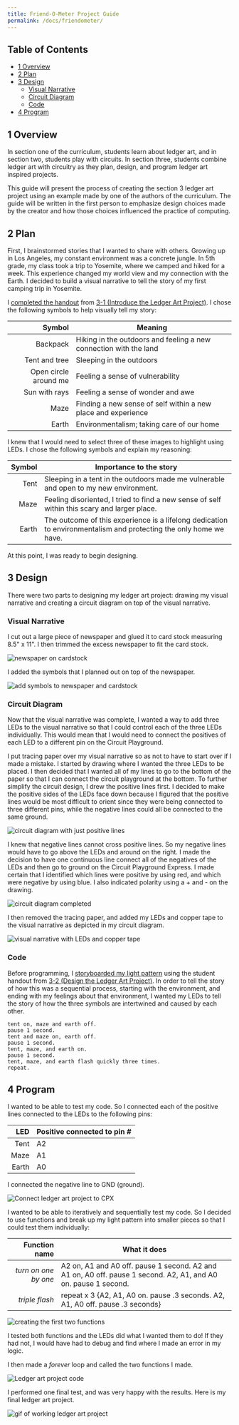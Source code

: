 ```yaml
---
title: Friend-O-Meter Project Guide
permalink: /docs/friendometer/
---
```


## Table of Contents
- [1 Overview](#overview)
- [2 Plan](#plan)
- [3 Design](#design)
  - [Visual Narrative](#visualnarrative)
  - [Circuit Diagram](#circuitdiagram)
  - [Code](#designcode)
- [4 Program](#program)

## 1 Overview <a name="overview"></a>
In section one of the curriculum, students learn about ledger art, and in section
two, students play with circuits. In section three, students combine ledger art
with circuitry as they plan, design, and program ledger art inspired projects.

This guide will present the process of creating the section 3 ledger art project
using an example made by one of the authors of the curriculum. The guide will be
written in the first person to emphasize design choices made by the creator and
how those choices influenced the practice of computing.

## 2 Plan <a name="plan"></a>
First, I brainstormed stories that I wanted to share with others. Growing up
in Los Angeles, my constant environment was a concrete jungle. In 5th grade, my
class took a trip to Yosemite, where we camped and hiked for a week. This experience
changed my world view and my connection with the Earth. I decided to build a
visual narrative to tell the story of my first camping trip in Yosemite.

I [completed the handout](../guides/guide-resources/lap-3-1_telling-stories-with-symbols.pdf)
from [3-1 (Introduce the Ledger Art Project)](../3-1). I chose the following
symbols to help visually tell my story:

| Symbol | Meaning |
| -----: | ------- |
| Backpack | Hiking in the outdoors and feeling a new connection with the land |
| Tent and tree | Sleeping in the outdoors |
| Open circle around me | Feeling a sense of vulnerability |
| Sun with rays | Feeling a sense of wonder and awe |
| Maze | Finding a new sense of self within a new place and experience |
| Earth | Environmentalism; taking care of our home |

I knew that I would need to select three of these images to highlight using
LEDs. I chose the following symbols and explain my reasoning:

| Symbol | Importance to the story |
| -----: | ----------------------- |
| Tent | Sleeping in a tent in the outdoors made me vulnerable and open to my new environment. |
| Maze | Feeling disoriented, I tried to find a new sense of self within this scary and larger place.  |
| Earth | The outcome of this experience is a lifelong dedication to environmentalism and protecting the only home we have.  |

At this point, I was ready to begin designing.

## 3 Design <a name="design"></a>
There were two parts to designing my ledger art project: drawing my visual
narrative and creating a circuit diagram on top of the visual narrative.

### Visual Narrative <a name="visualnarrative"></a>
I cut out a large piece of newspaper and glued it to card stock measuring 8.5" x
11". I then trimmed the excess newspaper to fit the card stock.

![newspaper on cardstock](../guides/guide-resources/lap-newspaper.png)

I added the symbols that I planned out on top of the newspaper.

![add symbols to newspaper and cardstock](../guides/guide-resources/lap-add-design.png)

### Circuit Diagram <a name="circuitdiagram"></a>
Now that the visual narrative was complete, I wanted a way to add three LEDs to
the visual narrative so that I could control each of the three LEDs individually.
This would mean that I would need to connect the positives of each LED to a different
pin on the Circuit Playground.

I put tracing paper over my visual narrative so as not to have to start over if
I made a mistake. I started by drawing where I wanted the three LEDs to be
placed. I then decided that I wanted all of my lines to go to the bottom of the
paper so that I can connect the circuit playground at the bottom. To further
simplify the circuit design, I drew the positive lines first. I decided to make
the positive sides of the LEDs face down because I figured that the positive lines
would be most difficult to orient since they were being connected to three different
pins, while the negative lines could all be connected to the same ground.

![circuit diagram with just positive lines](../guides/guide-resources/lap-circuit-diagram-positives.png)

I knew that negative lines cannot cross positive lines. So my negative lines would
have to go above the LEDs and around on the right. I made the decision to have
one continuous line connect all of the negatives of the LEDs and then go to ground
on the Circuit Playground Express. I made certain that I identified which lines
were positive by using red, and which were negative by using blue. I also indicated
polarity using a + and - on the drawing.

![circuit diagram completed](../guides/guide-resources/lap-circuit-diagram-complete.png)

I then removed the tracing paper, and added my LEDs and copper tape to the
visual narrative as depicted in my circuit diagram.

![visual narrative with LEDs and copper tape](../guides/guide-resources/lap-add-copper-tape.png)

### Code <a name="designcode"></a>
Before programming, I [storyboarded my light pattern](../guides/guide-resources/lap-3-2_storyboard-ledger.pdf)
using the student handout from [3-2 (Design the Ledger Art Project)](../3-2/).
In order to tell the story of how this was a sequential process, starting with
the environment, and ending with my feelings about that environment, I wanted my
LEDs to tell the story of how the three symbols are intertwined and caused by each
other.
```
tent on, maze and earth off.
pause 1 second.
tent and maze on, earth off.
pause 1 second.
tent, maze, and earth on.
pause 1 second.
tent, maze, and earth flash quickly three times.
repeat.
```
## 4 Program <a name="program"></a>
I wanted to be able to test my code. So I connected each of the positive lines
connected to the LEDs to the following pins:

| LED | Positive connected to pin # |
| ---: | -------------------------- |
| Tent | A2  |
| Maze | A1  |
| Earth  | A0  |

I connected the negative line to GND (ground).

![Connect ledger art project to CPX](../guides/guide-resources/lap-connect-cpx.png)

I wanted to be able to iteratively and sequentially test my code. So I decided
to use functions and break up my light pattern into smaller pieces so that I
could test them individually:

| Function name | What it does |
| ------------: | ------------ |
|  *turn on one by one*  | A2 on, A1 and A0 off. pause 1 second. A2 and A1 on, A0 off. pause 1 second. A2, A1, and A0 on. pause 1 second.  |
| *triple flash*  | repeat x 3 {A2, A1, A0 on. pause .3 seconds. A2, A1, A0 off. pause .3 seconds} |

![creating the first two functions](../guides/guide-resources/lap-initial-functions.png)

I tested both functions and the LEDs did what I wanted them to do! If they had not,
I would have had to debug and find where I made an error in my logic.

I then made a *forever* loop and called the two functions I made.

![Ledger art project code](../guides/guide-resources/lap-add-forever-loop.png)

I performed one final test, and was very happy with the results. Here is my final
ledger art project.

![gif of working ledger art project](../guides/guide-resources/lap-ledger-project.gif)
